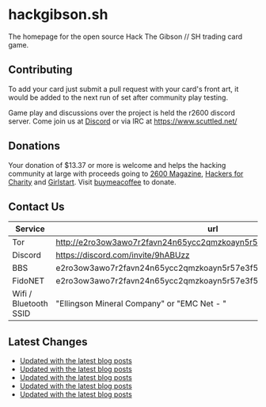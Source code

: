 # hackgibson.sh
The homepage for the open source Hack The Gibson // SH trading card game.


## Contributing

To add your card just submit a pull request with your card's front art, it would be added to the next run of set after community play testing.

Game play and discussions over the project is held the r2600 discord server. Come join us at [Discord](https://discord.com/invite/9hABUzz) or via IRC at https://www.scuttled.net/


## Donations

Your donation of $13.37 or more is welcome and helps the hacking community at large with proceeds going to [2600 Magazine](https://2600.com/), [Hackers for Charity](https://hackersforcharity.org) and [Girlstart](https://girlstart.org).  Visit [buymeacoffee](https://www.buymeacoffee.com/hackgibson.sh) to donate.


## Contact Us

Service | url
-|-
Tor | http://e2ro3ow3awo7r2favn24n65ycc2qmzkoayn5r57e3f56nvjwdcgg32ad.onion
Discord | https://discord.com/invite/9hABUzz
BBS | e2ro3ow3awo7r2favn24n65ycc2qmzkoayn5r57e3f56nvjwdcgg32ad.onion:23
FidoNET | e2ro3ow3awo7r2favn24n65ycc2qmzkoayn5r57e3f56nvjwdcgg32ad.onion:24554
Wifi / Bluetooth SSID | "Ellingson Mineral Company" or "EMC Net - <fidonet address>"

## Latest Changes
<!-- BLOG-POST-LIST:START -->
- [Updated with the latest blog posts](https://github.com/DFW2600/hackgibson.sh/commit/d2625e2d21e290d5830283fe0238042c47aa570f)
- [Updated with the latest blog posts](https://github.com/DFW2600/hackgibson.sh/commit/f761e73c9afef1b85cc1cca098e7f89411e77c97)
- [Updated with the latest blog posts](https://github.com/DFW2600/hackgibson.sh/commit/d37c910ce02f8866b5ae7489677de724e6b2b101)
- [Updated with the latest blog posts](https://github.com/DFW2600/hackgibson.sh/commit/735b4d9f7fb0a48819153b9c247dc9583ee0ac83)
- [Updated with the latest blog posts](https://github.com/DFW2600/hackgibson.sh/commit/37f779535edae87b4b4268c6bbc1c4238ba9e7ab)
<!-- BLOG-POST-LIST:END -->
